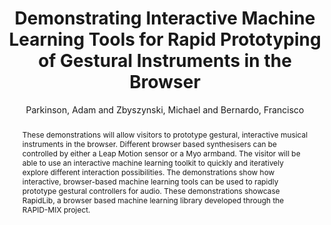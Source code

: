 --- 
title: "Demonstrating Interactive Machine Learning Tools for Rapid Prototyping of Gestural Instruments in the Browser" 
abstract: "These demonstrations will allow visitors to prototype gestural, interactive musical instruments in the browser. Different browser based synthesisers can be controlled by either a Leap Motion sensor or a Myo armband. The visitor will be able to use an interactive machine learning toolkit to quickly and iteratively explore different interaction possibilities. The demonstrations show how interactive, browser-based machine learning tools can be used to rapidly prototype gestural controllers for audio. These demonstrations showcase RapidLib, a browser based machine learning library developed through the RAPID-MIX project." 
address: "London" 
author: "Parkinson, Adam and Zbyszynski, Michael and Bernardo, Francisco"
webAuthor: "Adam Parkinson, Michael Zbyszynski, Francisco Bernardo" 
booktitle: "Proceedings of the International Web Audio Conference" 
editor: "Thalmann, Florian and Ewert, Sebastian" 
month: "Proceedings of the International Web Audio Conference"
pages: "" 
publisher: "Queen Mary University of London" 
series: "WAC '17"
type: "Demo"  
year: "2017" 
id: "2017_EA_10" 
tags: year2017
media: none 
pdflink: /_data/papers/pdf/2017/2017_10.pdf
ISSN: 2663-5844
---